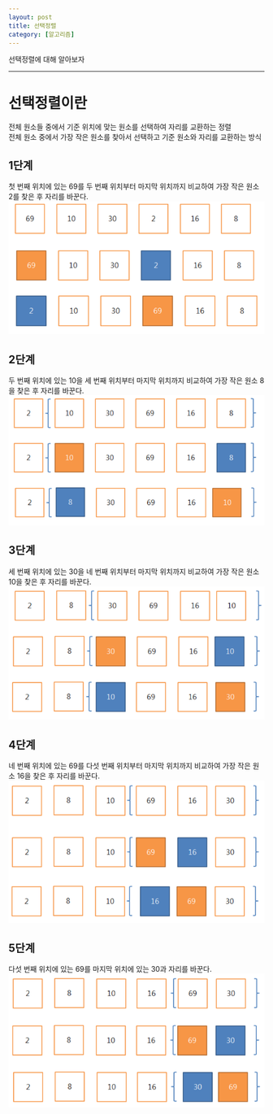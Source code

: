 ```yaml
---
layout: post
title: 선택정렬
category: [알고리즘]
---
```


선택정렬에 대해 알아보자
<hr>
<!-- more -->

# 선택정렬이란
전체 원소들 중에서 기준 위치에 맞는 원소를 선택하여 자리를 교환하는 정렬  
전체 원소 중에서 가장 작은 원소를 찾아서 선택하고 기준 원소와 자리를 교환하는 방식

## 1단계
첫 번째 위치에 있는 69를 두 번째 위치부터 마지막 위치까지 비교하여 가장 작은 원소 2를 찾은 후 자리를 바꾼다.  
![선택정렬0](/public/img/알고리즘/선택정렬0.png)


## 2단계
두 번째 위치에 있는 10을 세 번째 위치부터 마지막 위치까지 비교하여 가장 작은 원소 8을 찾은 후 자리를 바꾼다.
![선택정렬1](/public/img/알고리즘/선택정렬1.png)


## 3단계
세 번째 위치에 있는 30을 네 번째 위치부터 마지막 위치까지 비교하여 가장 작은 원소 10을 찾은 후 자리를 바꾼다.
![선택정렬2](/public/img/알고리즘/선택정렬2.png)


## 4단계
네 번째 위치에 있는 69를 다섯 번째 위치부터 마지막 위치까지 비교하여 가장 작은 원소 16을 찾은 후 자리를 바꾼다.
![선택정렬3](/public/img/알고리즘/선택정렬3.png)


## 5단계
다섯 번째 위치에 있는 69를 마지막 위치에 있는 30과 자리를 바꾼다.
![선택정렬4](/public/img/알고리즘/선택정렬4.png)